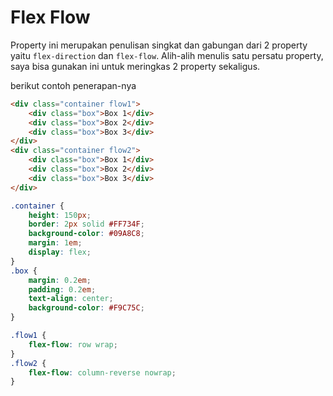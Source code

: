 # Flex Flow

Property ini merupakan penulisan singkat dan gabungan dari 2 property yaitu `flex-direction` dan `flex-flow`. Alih-alih menulis satu persatu property, saya bisa gunakan ini untuk meringkas 2 property sekaligus.

berikut contoh penerapan-nya

```html
<div class="container flow1">
    <div class="box">Box 1</div>
    <div class="box">Box 2</div>
    <div class="box">Box 3</div>
</div>
<div class="container flow2">
    <div class="box">Box 1</div>
    <div class="box">Box 2</div>
    <div class="box">Box 3</div>
</div>
```

```css
.container {
    height: 150px;
    border: 2px solid #FF734F;
    background-color: #09A8C8;
    margin: 1em;
    display: flex;
}
.box {
    margin: 0.2em;
    padding: 0.2em;
    text-align: center;
    background-color: #F9C75C;
}

.flow1 {
    flex-flow: row wrap;
}
.flow2 {
    flex-flow: column-reverse nowrap;
}
```

